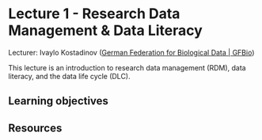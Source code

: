 # Lecture 1 - Research Data Management & Data Literacy

Lecturer: Ivaylo Kostadinov ([German Federation for Biological Data | GFBio](https://www.gfbio.org/))

This lecture is an introduction to research data management (RDM), data literacy, and the data life cycle (DLC).

## Learning objectives

## Resources

